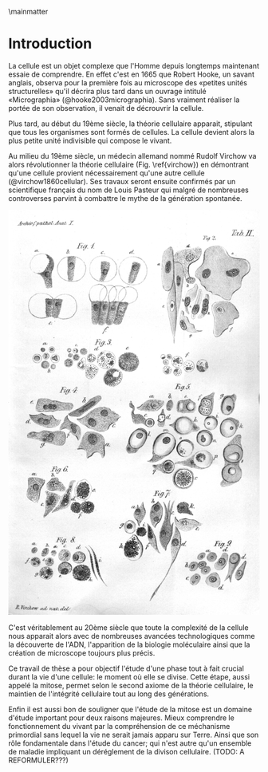 \mainmatter

# Introduction

La cellule est un objet complexe que l'Homme depuis longtemps maintenant essaie de comprendre. En effet c'est en 1665 que Robert Hooke, un savant anglais, observa pour la première fois au microscope des «petites unités structurelles» qu'il décrira plus tard dans un ouvrage intitulé «Micrographia» (@hooke2003micrographia). Sans vraiment réaliser la portée de son observation, il venait de décrouvrir la cellule.

Plus tard, au début du 19ème siècle, la théorie cellulaire apparait, stipulant que tous les organismes sont formés de cellules. La cellule devient alors la plus petite unité indivisible qui compose le vivant.

Au milieu du 19ème siècle, un médecin allemand nommé Rudolf Virchow va alors révolutionner la théorie cellulaire (Fig. \ref{virchow}) en démontrant qu'une cellule provient nécessairement qu'une autre cellule (@virchow1860cellular). Ses travaux seront ensuite confirmés par un scientifique français du nom de Louis Pasteur qui malgré de nombreuses controverses parvint à combattre le mythe de la génération spontanée.

![Illustration du livre «Cell theory» de Rudolf Virchow [@virchow1860cellular]\label{virchow}](figures/intro/virchow.jpg)

C'est véritablement au 20ème siècle que toute la complexité de la cellule nous apparait alors avec de nombreuses avancées technologiques comme la découverte de l'ADN, l'apparition de la biologie moléculaire ainsi que la création de microscope toujours plus précis.

Ce travail de thèse a pour objectif l'étude d'une phase tout à fait crucial durant la vie d'une cellule: le moment où elle se divise. Cette étape, aussi appelé la mitose, permet selon le second axiome de la théorie cellulaire, le maintien de l'intégrité cellulaire tout au long des générations.

Enfin il est aussi bon de souligner que l'étude de la mitose est un domaine d'étude important pour deux raisons majeures. Mieux comprendre le fonctionnement du vivant par la compréhension de ce méchanisme primordial sans lequel la vie ne serait jamais apparu sur Terre. Ainsi que son rôle fondamentale dans l'étude du cancer; qui n'est autre qu'un ensemble de maladie impliquant un déréglement de la divison cellulaire. (TODO: A REFORMULER???)
